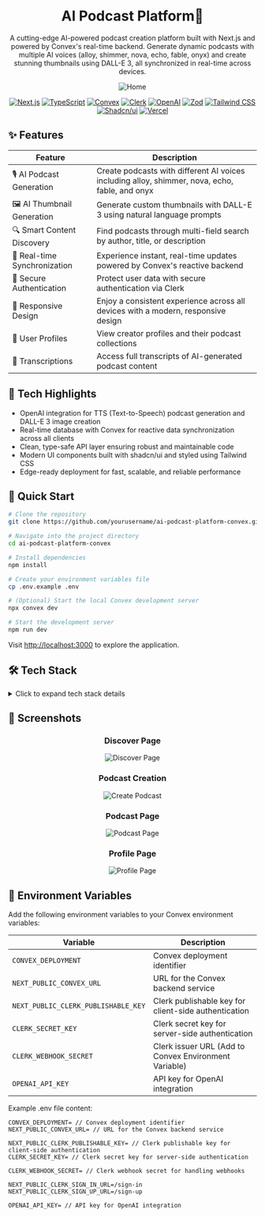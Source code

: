 <div align="center">

# AI Podcast Platform🚀

<!-- Start Generation Here -->
<p>A cutting-edge AI-powered podcast creation platform built with Next.js and powered by Convex's real-time backend. Generate dynamic podcasts with multiple AI voices (alloy, shimmer, nova, echo, fable, onyx) and create stunning thumbnails using DALL-E 3, all synchronized in real-time across devices.</p>
<!-- End Generation Here -->

![Home](/public/project-image/home.png)

[![Next.js](https://img.shields.io/badge/Next.js-black?style=for-the-badge&logo=next.js&logoColor=white)](https://nextjs.org/)
[![TypeScript](https://img.shields.io/badge/TypeScript-007ACC?style=for-the-badge&logo=typescript&logoColor=white)](https://www.typescriptlang.org/)
[![Convex](https://img.shields.io/badge/Convex-000000?style=for-the-badge&logo=convex&logoColor=white)](https://www.convex.dev/)
[![Clerk](https://img.shields.io/badge/Clerk-6C47FF?style=for-the-badge&logo=clerk&logoColor=white)](https://clerk.com/)
[![OpenAI](https://img.shields.io/badge/OpenAI-000000?style=for-the-badge&logo=openai&logoColor=white)](https://openai.com/)
[![Zod](https://img.shields.io/badge/Zod-3068B7?style=for-the-badge&logo=zod&logoColor=white)](https://zod.dev/)
[![Tailwind CSS](https://img.shields.io/badge/Tailwind_CSS-06B6D4?style=for-the-badge&logo=tailwind-css&logoColor=white)](https://tailwindcss.com/)
[![Shadcn/ui](https://img.shields.io/badge/Shadcn/ui-000000?style=for-the-badge&logo=shadcnui&logoColor=white)](https://ui.shadcn.com/)
[![Vercel](https://img.shields.io/badge/Vercel-000000?style=for-the-badge&logo=vercel&logoColor=white)](https://vercel.com/)

</div>

## ✨ Features

<div align="center">

| Feature                      | Description                                                                                    |
| ---------------------------- | ---------------------------------------------------------------------------------------------- |
| 🎙️ AI Podcast Generation     | Create podcasts with different AI voices including alloy, shimmer, nova, echo, fable, and onyx |
| 🖼️ AI Thumbnail Generation   | Generate custom thumbnails with DALL-E 3 using natural language prompts                        |
| 🔍 Smart Content Discovery   | Find podcasts through multi-field search by author, title, or description                      |
| 🔄 Real-time Synchronization | Experience instant, real-time updates powered by Convex's reactive backend                     |
| 🔐 Secure Authentication     | Protect user data with secure authentication via Clerk                                         |
| 📱 Responsive Design         | Enjoy a consistent experience across all devices with a modern, responsive design              |
| 👥 User Profiles             | View creator profiles and their podcast collections                                            |
| 💬 Transcriptions            | Access full transcripts of AI-generated podcast content                                        |

</div>

## 🌟 Tech Highlights

- OpenAI integration for TTS (Text-to-Speech) podcast generation and DALL-E 3 image creation
- Real-time database with Convex for reactive data synchronization across all clients
- Clean, type-safe API layer ensuring robust and maintainable code
- Modern UI components built with shadcn/ui and styled using Tailwind CSS
- Edge-ready deployment for fast, scalable, and reliable performance

## 🚀 Quick Start

```bash
# Clone the repository
git clone https://github.com/yourusername/ai-podcast-platform-convex.git

# Navigate into the project directory
cd ai-podcast-platform-convex

# Install dependencies
npm install

# Create your environment variables file
cp .env.example .env

# (Optional) Start the local Convex development server
npx convex dev

# Start the development server
npm run dev
```

Visit [http://localhost:3000](http://localhost:3000) to explore the application.

## 🛠️ Tech Stack

<details>
  <summary>Click to expand tech stack details</summary>
  
### Core Frameworks

- **[Next.js](https://nextjs.org/)** - React framework with App Router for server-side rendering and static site generation
- **[TypeScript](https://www.typescriptlang.org/)** - Enhances development experience with robust type safety
- **[React](https://reactjs.org/)** - Library for building interactive user interfaces

### Backend & Data

- **[Convex](https://www.convex.dev/)** - Real-time backend that simplifies dynamic data management and synchronization
- **[Uploadstuff](https://uploadstuff.vercel.app/)** - For handling file uploads to the Convex backend

### Authentication

- **[Clerk](https://clerk.com/)** - Complete authentication and user management solution

### Artificial Intelligence

- **[OpenAI](https://openai.com/)** - Powers the podcast TTS generation and image creation features

### Form Management & Validation

- **[React Hook Form](https://react-hook-form.com/)** - Efficient form management
- **[Zod](https://zod.dev/)** - Type-first schema validation for safe form handling

### UI & Styling

- **[Tailwind CSS](https://tailwindcss.com/)** - Utility-first CSS framework for rapid UI development
- **[Shadcn/ui](https://ui.shadcn.com/)** - Unstyled, accessible components built with Radix UI and Tailwind
- **[Lucide Icons](https://lucide.dev/)** - Beautiful, consistent icon set
- **[Embla Carousel](https://www.embla-carousel.com/)** - Flexible carousel/slider library
- **[Sonner](https://sonner.emilkowal.ski/)** - Toast notifications for React applications

### Development & Deployment

- **[ESLint](https://eslint.org/)** - Code quality and consistency
- **[Prettier](https://prettier.io/)** - Automated code formatting
- **[Vercel](https://vercel.com/)** - Deployment platform optimized for Next.js

</details>

## 📸 Screenshots

<div align="center">

### Discover Page

![Discover Page](/public/project-image/discover.png)

### Podcast Creation

![Create Podcast](/public/project-image/create-podcast.png)

### Podcast Page

![Podcast Page](/public/project-image/podcast-page.png)

### Profile Page

![Profile Page](/public/project-image/profile.png)

</div>

## 🔐 Environment Variables

Add the following environment variables to your Convex environment variables:

| Variable                            | Description                                           |
| ----------------------------------- | ----------------------------------------------------- |
| `CONVEX_DEPLOYMENT`                 | Convex deployment identifier                          |
| `NEXT_PUBLIC_CONVEX_URL`            | URL for the Convex backend service                    |
| `NEXT_PUBLIC_CLERK_PUBLISHABLE_KEY` | Clerk publishable key for client-side authentication  |
| `CLERK_SECRET_KEY`                  | Clerk secret key for server-side authentication       |
| `CLERK_WEBHOOK_SECRET`              | Clerk issuer URL (Add to Convex Environment Variable) |
| `OPENAI_API_KEY`                    | API key for OpenAI integration                        |

Example .env file content:

```
CONVEX_DEPLOYMENT= // Convex deployment identifier
NEXT_PUBLIC_CONVEX_URL= // URL for the Convex backend service

NEXT_PUBLIC_CLERK_PUBLISHABLE_KEY= // Clerk publishable key for client-side authentication
CLERK_SECRET_KEY= // Clerk secret key for server-side authentication

CLERK_WEBHOOK_SECRET= // Clerk webhook secret for handling webhooks

NEXT_PUBLIC_CLERK_SIGN_IN_URL=/sign-in
NEXT_PUBLIC_CLERK_SIGN_UP_URL=/sign-up

OPENAI_API_KEY= // API key for OpenAI integration
```
